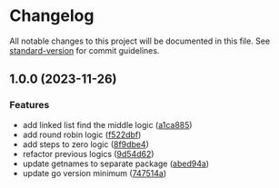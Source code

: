 # Changelog

All notable changes to this project will be documented in this file. See [standard-version](https://github.com/conventional-changelog/standard-version) for commit guidelines.

## 1.0.0 (2023-11-26)


### Features

* add linked list find the middle logic ([a1ca885](https://github.com/anditakaesar/uwa-logic/commit/a1ca8856277a4c4497931eda7d521762fc8dbc19))
* add round robin logic ([f522dbf](https://github.com/anditakaesar/uwa-logic/commit/f522dbffa0cc21dacea0a9c785c50ea4c75cd22e))
* add steps to zero logic ([8f9dbe4](https://github.com/anditakaesar/uwa-logic/commit/8f9dbe4b24f2e7a85d662efa2c19ffd8f6bd9a1c))
* refactor previous logics ([9d54d62](https://github.com/anditakaesar/uwa-logic/commit/9d54d628bc3fc8fcecc3e1dbe4c7efc662e76c61))
* update getnames to separate package ([abed94a](https://github.com/anditakaesar/uwa-logic/commit/abed94ad313a7ac1843093ca4d4a9f30ab654385))
* update go version minimum ([747514a](https://github.com/anditakaesar/uwa-logic/commit/747514ad63e1299009cc6b8a8e86f254e03ed3e8))
